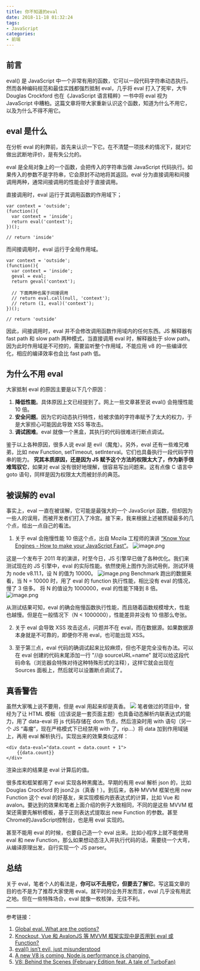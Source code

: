 ```yaml
---
title: 你不知道的eval
date: 2018-11-18 01:32:24
tags:
- JavaScript
categories:
- 前端
---
```

## 前言
eval() 是 JavaScript 中一个非常有用的函数，它可以一段代码字符串动态执行。然而各种编码规范和最佳实践都强烈抵制 eval，几乎将 eval 打入了死牢，大牛 Douglas Crockford 也在《JavaScript 语言精粹》一书中将 eval 视为 JavaScript 中糟粕。这篇文章将带大家重新认识这个函数，知道为什么不用它，以及为什么不得不用它。

## eval 是什么
在分析 eval 的利弊前，首先来认识一下它。在不清楚一项技术的情况下，就对它做出武断地评价，是有失公允的。 

eval 是全局对象上的一个函数，会把传入的字符串当做 JavaScript 代码执行。如果传入的参数不是字符串，它会原封不动地将其返回。eval 分为直接调用和间接调用两种，通常间接调用的性能会好于直接调用。

直接调用时，eval 运行于其调用函数的作用域下；
```
var context = 'outside';
(function(){
  var context = 'inside';
  return eval('context');
})();

// return 'inside'
```
而间接调用时，eval 运行于全局作用域。
```
var context = 'outside';
(function(){
  var context = 'inside';
  geval = eval;
  return geval('context');
  
  // 下面两种也属于间接调用
  // return eval.call(null, 'context');
  // return (1, eval)('context');
})();

// return 'outside'
```
因此，间接调用时，eval 并不会修改调用函数作用域内的任何东西。JS 解释器有 fast path 和 slow path 两种模式，当直接调用 eval 时，解释器处于 slow path。因为此时作用域是不可控的，需要监听整个作用域，不能应用 v8 的一些编译优化，相应的编译效率也会比 fast path 低。


## 为什么不用 eval
大家抵制 eval 的原因主要是以下几个原因：

1. **降低性能**。具体原因上文已经提到了。网上一些文章甚至说 eval() 会拖慢性能 10 倍。
2. **安全问题**。因为它的动态执行特性，给被求值的字符串赋予了太大的权力，于是大家担心可能因此导致 XSS 等攻击。
3. **调试困难**。eval 就像一个黑盒，其执行的代码很难进行断点调试。

鉴于以上各种原因，很多人说 eval 是 evil（魔鬼）。另外，eval 还有一些难兄难弟，比如 new Function, setTimeout, setInterval。它们也具备执行一段代码字符串的能力。
**究其本质原因，还是因为 JS 赋予这个方法的权限太大了，作为新手很难驾驭它**，如果对 eval 没有很好地理解，很容易写出问题来。这有点像 C 语言中 goto 语句，同样是因为权限太大而被封杀的典范。

## 被误解的 eval
事实上，eval 一直在被误解，它可能是最强大的一个 JavaScript 函数，但却因为一些人的误用，而被开发者们打入了冷宫。接下来，我来根据上述被质疑最多的几个点，给出一点自己的看法。

1. 关于 eval 会拖慢性能 10 倍这个点，出自 Mozila 工程师的演讲 [“Know Your Engines - How to make your JavaScript Fast”](https://www.slideshare.net/newmovie/know-yourengines-velocity2011/4-lost_in_an_instantfunction_f)。
![image.png](https://upload-images.jianshu.io/upload_images/192464-97e5c8ab319630c3.png?imageMogr2/auto-orient/strip%7CimageView2/2/w/1240)

这是一个发布于 2011 年的演讲，时至今日，JS 引擎早已做了各种优化。我们来测试现在的 JS 引擎中，eval 的实际性能。依然使用上图作为测试用例，测试环境为 node v8.11.1，设 N 的值为 10000。
![image.png](https://upload-images.jianshu.io/upload_images/192464-fc057b2bb1edb308.png?imageMogr2/auto-orient/strip%7CimageView2/2/w/1240)
Benchmark 跑出的数据来看，当 N = 10000 时，用了 eval 的 function 执行性能，相比没有 eval 的情况，慢了 3 倍多。
将 N 的值设为 1000000，eval 的性能下降到 8 倍。
![image.png](https://upload-images.jianshu.io/upload_images/192464-a6970c681b262f83.png?imageMogr2/auto-orient/strip%7CimageView2/2/w/1240)

从测试结果可知，eval 的确会拖慢函数执行性能，而且随着函数规模增大，性能也越慢。但是在一般情况下（N < 1000000），性能差异并没有 10 倍那么夸张。

2. 关于 eval 会导致 XSS 攻击这点，问题并不在 eval，而在数据源。如果数据源本身就是不可靠的，即便你不用 eval，也可能出现 XSS。

3. 至于第三点，eval 代码的确调试起来比较麻烦，但也不是完全没有办法。可以在 eval 创建的代码末尾添加一行 "//@ sourceURL=name" 就可以给这段代码命名（浏览器会特殊对待这种特殊形式的注释），这样它就会出现在 Sources 面板上，然后就可以设置断点调试了。


## 真香警告
虽然大家嘴上说不要用，但是 eval 用起来却是真香。
![](https://upload-images.jianshu.io/upload_images/192464-714d2a5fc4462fe0.png?imageMogr2/auto-orient/strip%7CimageView2/2/w/1240)
笔者做过的项目中，曾经为了让 HTML 模板（应该说是一套页面主题）也具备动态解析内联表达式的能力，用了 data-eval 将 js 代码存储在 dom 节点，然后渲染时用 with 语句（另一个 JS “毒瘤”，现在严格模式下已经禁用 with 了，rip...）将 data 加到作用域链上，再用 eval 解析执行。实现出来的效果类似这样：
```
<div data-eval="data.count = data.count + 1">
    {{data.count}}
</div>
```
渲染出来的结果是 eval 计算后的值。

很多库和框架都用了 eval 实现各种黑魔法。早期的有用 eval 解析 json 的，比如 Douglas Crockford 的 json2.js（真香！）。到后来，各种 MVVM 框架也用 new Function 这个 eval 的好基友，来实现模板内嵌表达式的计算，比如 Vue 和 avalon。要达到的效果和笔者上面介绍的例子大致相同，不同的是这些 MVVM 框架还需要先解析模板，基于正则表达式提取出 new Function 的参数。甚至Chrome的JavaScript控制台，也是用 eval 实现的。

甚至不能用 eval 的时候，也要自己造一个 eval 出来。比如小程序上就不能使用 eval 和 new Function，那么如果想动态注入并执行代码的话，需要绕一个大弯，从编译原理出发，自行实现一个 JS parser。

## 总结
关于 eval，笔者个人的看法是，**你可以不去用它，但要去了解它**。写这篇文章的目的也不是为了推荐大家使用 eval。就平时的业务开发而言，eval 几乎没有用武之地。但在一些特殊场合，eval 就像一枚核弹，无往不利。

-------
参考链接：

1. [Global eval. What are the options?](http://perfectionkills.com/global-eval-what-are-the-options/)
2. [Knockout, Vue 和 AvalonJS 等 MVVM 框架实现中是否用到 eval 或 Function?](https://www.zhihu.com/question/29743491)
3. [eval() isn’t evil, just misunderstood](https://humanwhocodes.com/blog/2013/06/25/eval-isnt-evil-just-misunderstood/)
4. [A new V8 is coming, Node.js performance is changing.](https://github.com/davidmarkclements/v8-perf)
5. [V8: Behind the Scenes (February Edition feat. A tale of TurboFan)](http://benediktmeurer.de/2017/03/01/v8-behind-the-scenes-february-edition/)


